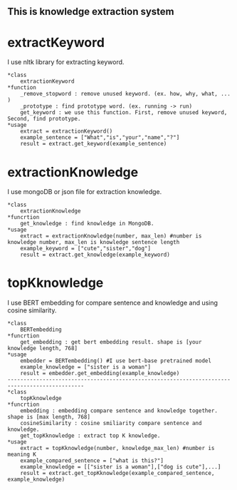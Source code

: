 ## This is knowledge extraction system


# extractKeyword
I use nltk library for extracting keyword.
```
*class
    extractionKeyword
*function
    _remove_stopword : remove unused keyword. (ex. how, why, what, ... )
    _prototype : find prototype word. (ex. running -> run)
    get_keyword : we use this function. First, remove unused keyword, Second, find prototype.
*usage
    extract = extractionKeyword()
    example_sentence = ["What","is","your","name","?"]
    result = extract.get_keyword(example_sentence)
```

# extractionKnowledge
I use mongoDB or json file for extraction knowledge.
```
*class
    extractionKnowledge
*funcrtion
    get_knowledge : find knowledge in MongoDB.
*usage
    extract = extractionKnowledge(number, max_len) #number is knowledge number, max_len is knowledge sentence length
    example_keyword = ["cute","sister","dog"]
    result = extract.get_knowledge(example_keyword)
```

# topKknowledge
I use BERT embedding for compare sentence and knowledge and using cosine similarity.
```
*class
    BERTembedding
*funcrtion
    get_embedding : get bert embedding result. shape is [your knowledge length, 768]
*usage
    embedder = BERTembedding() #I use bert-base pretrained model
    example_knowledge = ["sister is a woman"]
    result = embedder.get_embedding(example_knowledge)
----------------------------------------------------------------------------------------------
*class
    topKknowledge
*funcrtion
    embedding : embedding compare sentence and knowledge together. shape is [max length, 768]
    cosineSimilarity : cosine smiliarity compare sentence and knowledge.
    get_topKknowledge : extract top K knowledge.
*usage
    extract = topKknowledge(number, knowledge_max_len) #number is meaning K
    example_compared_sentence = ["what is this?"]
    example_knowledge = [["sister is a woman"],["dog is cute"],...]
    result = extract.get_topKknowledge(example_compared_sentence, example_knowledge)
```
